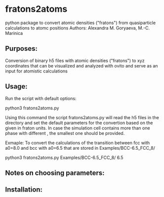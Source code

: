 # fratons2atoms

python package to convert atomic densities ("fratons") from quasiparticle calculations to atomc positions
Authors: Alexandra M. Goryaeva, M.-C. Marinica

Purposes:
-----------------
Conversion of binary h5 files with atomic densities  ("fratons") to xyz coordinates that can be visualized and analyzed with ovito and serve as an input for atomistic calculations

Usage:
-----------------
Run the script with default options:

python3 fratons2atoms.py <path> <a0>
  
  Using this command the script fratons2atoms.py will read the h5 files in the <path> directory and set the default parameters for the convertion based on the given <a0> in fraton units. In case the simulation cell contains more than one phase with different <a0>, the smallest one should be provided. 
  
  Exmaple: 
  To convert the calculations of the transition between fcc with a0=8.0 and bcc with a0=6.5 that are stored in Examples/BCC-6.5_FCC_8/ 
  
  python3 fratons2atoms.py Examples/BCC-6.5_FCC_8/ 6.5
   

Notes on choosing parameters:
------------------------------

Installation:
-----------------



